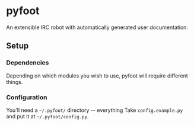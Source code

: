 pyfoot
======

An extensible IRC robot with automatically generated user documentation.

Setup
-----

### Dependencies

Depending on which modules you wish to use, pyfoot will require different things.

### Configuration

You'll need a ``~/.pyfoot/`` directory -- everything
Take ``config.example.py`` and put it at ``~/.pyfoot/config.py``.
